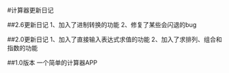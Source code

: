 #计算器更新日记

##2.6更新日记
1、加入了进制转换的功能
2、修复了某些会闪退的bug

##2.0更新日记
1、加入了直接输入表达式求值的功能
2、加入了求排列、组合和指数的功能

##1.0版本
一个简单的计算器APP